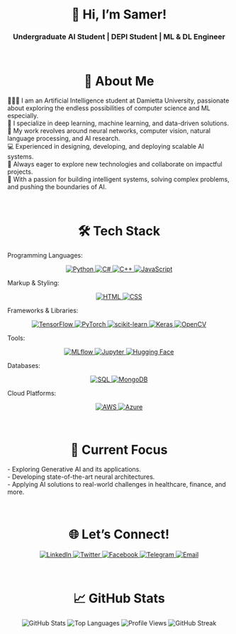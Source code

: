 <div align="center">
  <h1>👋 Hi, I’m Samer!</h1>
  <h3>Undergraduate AI Student | DEPI Student | ML & DL Engineer</h3>
</div>
<br>
<div align="center">
  <h1>🌟 About Me</h1>
</div>

<p>
👨🏼‍💻 I am an Artificial Intelligence student at Damietta University, passionate about exploring the endless possibilities of computer science and ML especially.<br>
🧠 I specialize in deep learning, machine learning, and data-driven solutions.<br>
🔬 My work revolves around neural networks, computer vision, natural language processing, and AI research.<br>
💻 Experienced in designing, developing, and deploying scalable AI systems.<br>
🚀 Always eager to explore new technologies and collaborate on impactful projects.<br>
🤖 With a passion for building intelligent systems, solving complex problems, and pushing the boundaries of AI.<br> 
</p>
<br>

<div align="center">
  <h1>🛠️ Tech Stack</h1>
</div>

Programming Languages:
<p align="center">
  <!-- Programming Languages -->
  <a href="#">
    <img src="https://img.shields.io/badge/Python-3776AB?style=for-the-badge&logo=python&logoColor=white" alt="Python">
  </a>
  <a href="#">
    <img src="https://img.shields.io/badge/C%23-239120?style=for-the-badge&logo=c-sharp&logoColor=white" alt="C#">
  </a>
  <a href="#">
    <img src="https://img.shields.io/badge/C++-00599C?style=for-the-badge&logo=cplusplus&logoColor=white" alt="C++">
  </a>
  <a href="#">
    <img src="https://img.shields.io/badge/JavaScript-F7DF1E?style=for-the-badge&logo=javascript&logoColor=black" alt="JavaScript">
  </a>
</p>

Markup & Styling:
<p align="center">
  <!-- Markup & Styling -->
  <a href="#">
    <img src="https://img.shields.io/badge/HTML-E34F26?style=for-the-badge&logo=html5&logoColor=white" alt="HTML">
  </a>
  <a href="#">
    <img src="https://img.shields.io/badge/CSS3-1572B6?style=for-the-badge&logo=css3&logoColor=white" alt="CSS">
  </a>
</p>

Frameworks & Libraries:
<p align="center">
  <!-- Frameworks & Libraries -->
  <a href="#">
    <img src="https://img.shields.io/badge/TensorFlow-FF6F00?style=for-the-badge&logo=tensorflow&logoColor=white" alt="TensorFlow">
  </a>
  <a href="#">
    <img src="https://img.shields.io/badge/PyTorch-EE4C2C?style=for-the-badge&logo=pytorch&logoColor=white" alt="PyTorch">
  </a>
  <a href="#">
    <img src="https://img.shields.io/badge/scikit--learn-F7931E?style=for-the-badge&logo=scikit-learn&logoColor=white" alt="scikit-learn">
  </a>
  <a href="#">
    <img src="https://img.shields.io/badge/Keras-D00000?style=for-the-badge&logo=keras&logoColor=white" alt="Keras">
  </a>
  <a href="#">
    <img src="https://img.shields.io/badge/OpenCV-5C3EE8?style=for-the-badge&logo=opencv&logoColor=white" alt="OpenCV">
  </a>
</p>

Tools:
<p align="center">
  <!-- Tools -->
  <a href="#">
    <img src="https://img.shields.io/badge/MLflow-0194E2?style=for-the-badge&logo=mlflow&logoColor=white" alt="MLflow">
  </a>
  <a href="#">
    <img src="https://img.shields.io/badge/Jupyter-F37626?style=for-the-badge&logo=jupyter&logoColor=white" alt="Jupyter">
  </a>
  <a href="#">
    <img src="https://img.shields.io/badge/Hugging%20Face-FFD400?style=for-the-badge&logo=huggingface&logoColor=black" alt="Hugging Face">
  </a>
</p>

Databases:
<p align="center">
  <!-- Databases -->
  <a href="#">
    <img src="https://img.shields.io/badge/SQL-4479A1?style=for-the-badge&logo=mysql&logoColor=white" alt="SQL">
  </a>
  <a href="#">
    <img src="https://img.shields.io/badge/MongoDB-47A248?style=for-the-badge&logo=mongodb&logoColor=white" alt="MongoDB">
  </a>
</p>

Cloud Platforms:
<p align="center">
  <!-- Cloud Platforms -->
  <a href="#">
    <img src="https://img.shields.io/badge/AWS-232F3E?style=for-the-badge&logo=amazon-aws&logoColor=white" alt="AWS">
  </a>
  <a href="#">
    <img src="https://img.shields.io/badge/Azure-0078D4?style=for-the-badge&logo=microsoft-azure&logoColor=white" alt="Azure">
  </a>
</p>
<br>

<div align="center">
  <h1>🔭 Current Focus</h1>
</div>

<p>
- Exploring Generative AI and its applications.<br>
- Developing state-of-the-art neural architectures.<br>
- Applying AI solutions to real-world challenges in healthcare, finance, and more.<br>
</p>
<br>

<div align="center">
  <h1>🌐 Let’s Connect!</h1>
</div>

<p align="center">
  <a href="https://www.linkedin.com/in/samer219wael/">
    <img src="https://img.shields.io/badge/-LinkedIn-0A66C2?logo=linkedin&logoColor=white" alt="LinkedIn">
  </a>
  <a href="https://x.com/SamerWael219">
    <img src="https://img.shields.io/badge/-Twitter-1DA1F2?logo=twitter&logoColor=white" alt="Twitter">
  </a>
  <a href="https://www.facebook.com/SamerWael219">
    <img src="https://img.shields.io/badge/-Facebook-1877F2?logo=facebook&logoColor=white" alt="Facebook">
  </a>
  <a href="https://t.me/Samo_219">
    <img src="https://img.shields.io/badge/-Telegram-26A5E4?logo=telegram&logoColor=white" alt="Telegram">
  </a>
  <a href="mailto:samer.wael.2003@gmail.com">
    <img src="https://img.shields.io/badge/-Email-D14836?logo=gmail&logoColor=white" alt="Email">
  </a>
</p>
<br>

<div align="center">
  <h1>📈 GitHub Stats</h1>
</div>

<div align="center">
  <!-- GitHub Stats -->
  <img src="https://github-readme-stats.vercel.app/api?username=Samo219&show_icons=true&theme=radical" alt="GitHub Stats">
  
  <!-- Top Languages -->
  <img src="https://github-readme-stats.vercel.app/api/top-langs/?username=Samo219&layout=compact&theme=radical" alt="Top Languages">
  
  <!-- Profile Views -->
  <img src="https://komarev.com/ghpvc/?username=Samo219&style=flat-square&color=blue" alt="Profile Views">
  
  <!-- GitHub Contributions -->
  <img src="https://github-readme-streak-stats.herokuapp.com?user=Samo219&theme=radical&hide_border=true&date_format=M%20j%5B%2C%20Y%5D" alt="GitHub Streak">
</div>

